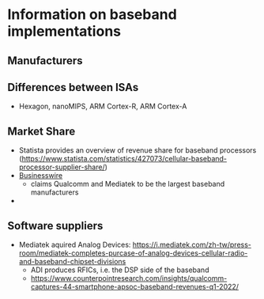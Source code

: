 # Information on baseband implementations

## Manufacturers

## Differences between ISAs

- Hexagon, nanoMIPS, ARM Cortex-R, ARM Cortex-A 

## Market Share

- Statista provides an overview of revenue share for baseband processors (https://www.statista.com/statistics/427073/cellular-baseband-processor-supplier-share/)
- [Businesswire](https://www.businesswire.com/news/home/20220412005085/en/Strategy-Analytics-Qualcomm-Dominates-the-Baseband-Market-with-800-Million-Shipments-in-2021)
    - claims Qualcomm and Mediatek to be the largest baseband manufacturers
- 


## Software suppliers

- Mediatek aquired Analog Devices: https://i.mediatek.com/zh-tw/press-room/mediatek-completes-purcase-of-analog-devices-cellular-radio-and-baseband-chipset-divisions
    - ADI produces RFICs, i.e. the DSP side of the baseband
    - https://www.counterpointresearch.com/insights/qualcomm-captures-44-smartphone-apsoc-baseband-revenues-q1-2022/
